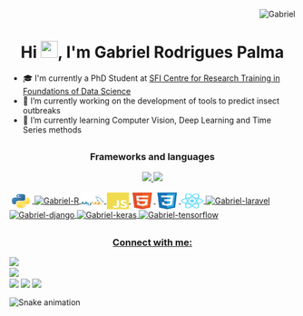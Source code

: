 <p align="right"> <img src="https://komarev.com/ghpvc/?username=GabrielRPalma&label=Profile%20views&color=0e75b6&style=flat" alt="Gabriel" /> </p>

<h1 align="center">Hi <img src="https://raw.githubusercontent.com/MartinHeinz/MartinHeinz/master/wave.gif" width="30px" height='30px'>, I'm Gabriel Rodrigues Palma</h1>

<!--
**GabrielRPalma/GabrielRPalma** is a ✨ _special_ ✨ repository because its `README.md` (this file) appears on your GitHub profile.-->

- 🎓 I'm currently a PhD Student at <a href="https://www.data-science.ie">SFI Centre for Research Training in Foundations of Data Science</a>
- 🔭 I’m currently working on the development of tools to predict insect outbreaks
- 🌱 I’m currently learning Computer Vision, Deep Learning and Time Series methods

<!--- 
- 👯 I’m looking to collaborate on ...
- 🤔 I’m looking for help with ...
- 💬 Ask me about ...
📫 How to reach me: ...
- 😄 Pronouns: ...
- ⚡ Fun fact: ...-->
  
##
  
<h3 align="center">Frameworks and languages</h3>

<div align="center">
  <a href="https://github.com/GabrielRPalma">
  <img height="180em" src="https://github-readme-stats.vercel.app/api?username=GabrielRPalma&show_icons=true&theme=dark&include_all_commits=true&count_private=true"/>
  <img height="180em" src="https://github-readme-stats.vercel.app/api/top-langs/?username=GabrielRPalma&layout=compact&langs_count=10&theme=dark"/>
</div>

 <div style="display: inline_block"><br>
   <img align="center" alt="Gabriel-Python" height="30" width="40" src="https://raw.githubusercontent.com/devicons/devicon/master/icons/python/python-original.svg">
  <img align = "center" alt="Gabriel-R" height="30" width="40" src="https://www.r-project.org/Rlogo.png"> 
   <img align = "center" alt="Gabriel-MySql" height="30" width="40" src="https://raw.githubusercontent.com/devicons/devicon/master/icons/mysql/mysql-original-wordmark.svg"> 
  <img align="center" alt="Gabriel-Js" height="30" width="40" src="https://raw.githubusercontent.com/devicons/devicon/master/icons/javascript/javascript-plain.svg">    
  <img align="center" alt="Gabriel-HTML" height="30" width="40" src="https://raw.githubusercontent.com/devicons/devicon/master/icons/html5/html5-original.svg">
  <img align="center" alt="Gabriel-CSS" height="30" width="40" src="https://raw.githubusercontent.com/devicons/devicon/master/icons/css3/css3-original.svg">  
   <img align="center" alt="Gabriel-React" height="30" width="40" src="https://raw.githubusercontent.com/devicons/devicon/master/icons/react/react-original.svg">
  <img align="center" alt="Gabriel-laravel" height="30" width="40" src="https://laravel.com/img/logomark.min.svg"> 
  <img align="center" alt="Gabriel-django" height="30" width="40" src="https://static.djangoproject.com/img/icon-touch.e4872c4da341.png"> 
  <img align="center" alt="Gabriel-keras" height="30" width="40" src="https://keras.io/img/logo-small.png"> 
  <img align="center" alt="Gabriel-tensorflow" height="30" width="32" src="https://www.gstatic.com/devrel-devsite/prod/ve4ec520df3c6e96b08203f4b6a469718dcd1daaac8e4c6cd41f91b26aa5dbbd4/tensorflow/images/favicon.png"> 
</div>
  
## 

 <h3 align="center">Connect with me:</h3>
 <div> 
  
  <a href="https://instagram.com/gabriel.r.palma" target="_blank"><img src="https://img.shields.io/badge/-Instagram-%23E4405F?style=for-the-badge&logo=instagram&logoColor=white" target="_blank"></a> 	
   <a href="https://twitter.com/GabrielRPalma" target="_blank"><img src="https://img.shields.io/badge/-Twitter-7289DA?style=for-the-badge&logo=twitter&logoColor=white" target="_blank"></a> 	
  <a href = "mailto:gabrielpalma2@gmail.com"><img src="https://img.shields.io/badge/-Gmail-%23333?style=for-the-badge&logo=gmail&logoColor=white" target="_blank"></a>
  <a href="https://www.linkedin.com/in/gabriel-palma-6849a51b0/" target="_blank"><img src="https://img.shields.io/badge/-LinkedIn-%230077B5?style=for-the-badge&logo=linkedin&logoColor=white" target="_blank"></a> 
   <a href="https://www.researchgate.net/profile/Gabriel-Palma-5" target="_blank"><img src="https://img.shields.io/badge/ResearchGate-00CCBB?style=for-the-badge&logo=ResearchGate&logoColor=white" target="_blank"></a> 
 
 
  ![Snake animation](https://github.com/GabrielRPalma/GabrielRPalma/blob/output/github-contribution-grid-snake.svg)
 
</div> 
  
